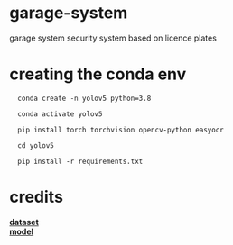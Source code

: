 # garage-system
garage system security system based on licence plates

# creating the conda env
```shell
  conda create -n yolov5 python=3.8
```
```shell 
  conda activate yolov5
```
```shell
  pip install torch torchvision opencv-python easyocr
```
```shell
  cd yolov5
```
```shell
  pip install -r requirements.txt
```

# credits
**[dataset](https://www.kaggle.com/datasets/andrewmvd/car-plate-detection)**
<br>
**[model](https://github.com/ultralytics/yolov5)**
